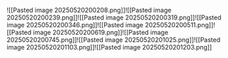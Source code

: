![[Pasted image 20250520200208.png]]![[Pasted image 20250520200239.png]]![[Pasted image 20250520200319.png]]![[Pasted image 20250520200346.png]]![[Pasted image 20250520200511.png]]![[Pasted image 20250520200619.png]]![[Pasted image 20250520200745.png]]![[Pasted image 20250520201025.png]]![[Pasted image 20250520201103.png]]![[Pasted image 20250520201203.png]]
